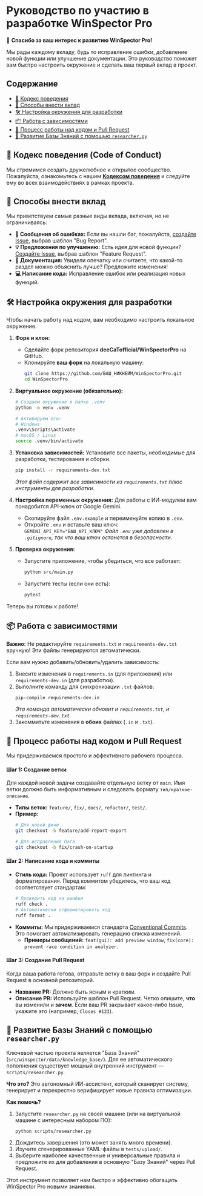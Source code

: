# Руководство по участию в разработке WinSpector Pro

🎉 **Спасибо за ваш интерес к развитию WinSpector Pro!**

Мы рады каждому вкладу, будь то исправление ошибки, добавление новой функции или улучшение документации. Это руководство поможет вам быстро настроить окружение и сделать ваш первый вклад в проект.

## Содержание
- [🤝 Кодекс поведения](#-кодекс-поведения-code-of-conduct)
- [🚀 Способы внести вклад](#-способы-внести-вклад)
- [🛠️ Настройка окружения для разработки](#️-настройка-окружения-для-разработки)
- [📦 Работа с зависимостями](#-работа-с-зависимостями)
- [🌱 Процесс работы над кодом и Pull Request](#-процесс-работы-над-кодом-и-pull-request)
- [🔬 Развитие Базы Знаний с помощью `researcher.py`](#-развитие-базы-знаний-с-помощью-researcherpy)

## 🤝 Кодекс поведения (Code of Conduct)

Мы стремимся создать дружелюбное и открытое сообщество. Пожалуйста, ознакомьтесь с нашим **[Кодексом поведения](./CODE_OF_CONDUCT.md)** и следуйте ему во всех взаимодействиях в рамках проекта.

## 🚀 Способы внести вклад

Мы приветствуем самые разные виды вклада, включая, но не ограничиваясь:

-   **🐞 Сообщения об ошибках:** Если вы нашли баг, пожалуйста, [создайте Issue](https://github.com/deeCaTofficial/WinSpectorPro/issues/new/choose), выбрав шаблон "Bug Report".
-   **💡 Предложения по улучшению:** Есть идея для новой функции? [Создайте Issue](https://github.com/deeCaTofficial/WinSpectorPro/issues/new/choose), выбрав шаблон "Feature Request".
-   **📝 Документация:** Увидели опечатку или считаете, что какой-то раздел можно объяснить лучше? Предложите изменения!
-   **💻 Написание кода:** Исправление ошибок или реализация новых функций.

## 🛠️ Настройка окружения для разработки

Чтобы начать работу над кодом, вам необходимо настроить локальное окружение.

1.  **Форк и клон:**
    -   Сделайте форк репозитория **deeCaTofficial/WinSpectorPro** на GitHub.
    -   Клонируйте **ваш форк** на локальную машину:
        ```bash
        git clone https://github.com/ВАШ_НИКНЕЙМ/WinSpectorPro.git
        cd WinSpectorPro
        ```

2.  **Виртуальное окружение (обязательно):**
    ```bash
    # Создаем окружение в папке .venv
    python -m venv .venv
    
    # Активируем его:
    # Windows
    .venv\Scripts\activate
    # macOS / Linux
    source .venv/bin/activate
    ```

3.  **Установка зависимостей:**
    Установите все пакеты, необходимые для разработки, тестирования и сборки.
    ```bash
    pip install -r requirements-dev.txt
    ```
    *Этот файл содержит все зависимости из `requirements.txt` плюс инструменты для разработки.*

4.  **Настройка переменных окружения:**
    Для работы с ИИ-модулем вам понадобится API-ключ от Google Gemini.
    -   Скопируйте файл `.env.example` и переименуйте копию в `.env`.
    -   Откройте `.env` и вставьте ваш ключ: `GEMINI_API_KEY="ВАШ_API_КЛЮЧ"`
    *Файл `.env` уже добавлен в `.gitignore`, так что ваш ключ останется в безопасности.*

5.  **Проверка окружения:**
    -   Запустите приложение, чтобы убедиться, что все работает:
        ```bash
        python src/main.py
        ```
    -   Запустите тесты (если они есть):
        ```bash
        pytest
        ```

Теперь вы готовы к работе!

## 📦 Работа с зависимостями

**Важно:** Не редактируйте `requirements.txt` и `requirements-dev.txt` вручную! Эти файлы генерируются автоматически.

Если вам нужно добавить/обновить/удалить зависимость:
1.  Внесите изменения в `requirements.in` (для приложения) или `requirements-dev.in` (для разработки).
2.  Выполните команду для синхронизации `.txt` файлов:
    ```bash
    pip-compile requirements-dev.in
    ```
    *Эта команда автоматически обновит и `requirements.txt`, и `requirements-dev.txt`.*
3.  Закоммитьте изменения в **обоих** файлах (`.in` и `.txt`).

## 🌱 Процесс работы над кодом и Pull Request

Мы придерживаемся простого и эффективного рабочего процесса.

#### Шаг 1: Создание ветки

Для каждой новой задачи создавайте отдельную ветку от `main`. Имя ветки должно быть информативным и следовать формату `тип/краткое-описание`.

-   **Типы веток:** `feature/`, `fix/`, `docs/`, `refactor/`, `test/`.
-   **Пример:**
    ```bash
    # Для новой фичи
    git checkout -b feature/add-report-export
    
    # Для исправления бага
    git checkout -b fix/crash-on-startup
    ```

#### Шаг 2: Написание кода и коммиты

-   **Стиль кода:** Проект использует `ruff` для линтинга и форматирования. Перед коммитом убедитесь, что ваш код соответствует стандартам:
    ```bash
    # Проверить код на ошибки
    ruff check .
    # Автоматически отформатировать код
    ruff format .
    ```
-   **Коммиты:** Мы придерживаемся стандарта [Conventional Commits](https://www.conventionalcommits.org/). Это помогает автоматизировать генерацию списка изменений.
    -   **Примеры сообщений:** `feat(gui): add preview window`, `fix(core): prevent race condition in analyzer`.

#### Шаг 3: Создание Pull Request

Когда ваша работа готова, отправьте ветку в ваш форк и создайте Pull Request в основной репозиторий.

-   **Название PR:** Должно быть ясным и кратким.
-   **Описание PR:** Используйте шаблон Pull Request. Четко опишите, **что** вы изменили и **зачем**. Если ваш PR закрывает какое-либо Issue, укажите это (например, `Closes #123`).

## 🔬 Развитие Базы Знаний с помощью `researcher.py`

Ключевой частью проекта является "База Знаний" (`src/winspector/data/knowledge_base/`). Для ее автоматического пополнения существует мощный внутренний инструмент — `scripts/researcher.py`.

**Что это?** Это автономный ИИ-ассистент, который сканирует систему, генерирует и перекрестно верифицирует новые правила оптимизации.

**Как помочь?**
1.  Запустите `researcher.py` на своей машине (или на виртуальной машине с интересным набором ПО):
    ```bash
    python scripts/researcher.py
    ```
2.  Дождитесь завершения (это может занять много времени).
3.  Изучите сгенерированные YAML-файлы в `tests/upload/`.
4.  Выберите наиболее качественные и универсальные правила и предложите их для добавления в основную "Базу Знаний" через Pull Request.

Этот инструмент позволяет нам быстро и эффективно обогащать WinSpector Pro новыми знаниями.